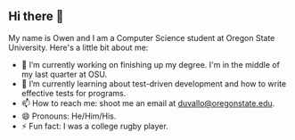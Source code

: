 ## Hi there 👋
My name is Owen and I am a Computer Science student at Oregon State University. Here's a little bit about me:

- 🔭 I’m currently working on finishing up my degree. I'm in the middle of my last quarter at OSU.
- 🌱 I’m currently learning about test-driven development and how to write effective tests for programs.
- 📫 How to reach me: shoot me an email at duvallo@oregonstate.edu.
- 😄 Pronouns: He/Him/His.
- ⚡ Fun fact: I was a college rugby player.
